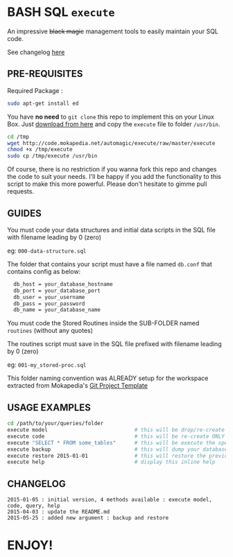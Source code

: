 # BASH SQL `execute`

An impressive ~~black magic~~ management tools to easily maintain your SQL code.

See changelog [here](#changelog)

## PRE-REQUISITES

Required Package :

```bash
sudo apt-get install ed
```

You have **no need** to `git clone` this repo to implement this on your Linux Box. Just [download from here](http://code.mokapedia.net/automagic/execute/raw/master/execute) and copy the `execute` file to folder `/usr/bin`. 

```bash
cd /tmp
wget http://code.mokapedia.net/automagic/execute/raw/master/execute
chmod +x /tmp/execute
sudo cp /tmp/execute /usr/bin
```

Of course, there is no restriction if you wanna fork this repo and changes the code to suit your needs. I'll be happy if you add the functionality to this script to make this more powerful. Please don't hesitate to gimme pull requests.


## GUIDES

You must code your data structures and initial data scripts in the SQL file with filename leading by 0 (zero)

  eg: `000-data-structure.sql`


The folder that contains your script must have a file named `db.conf` that contains config as below:

```bash
  db_host = your_database_hostname
  db_port = your_database_port
  db_user = your_username
  db_pass = your_password
  db_name = your_database_name
```

You must code the Stored Routines inside the SUB-FOLDER named `routines` (without any quotes)

The routines script must save in the SQL file prefixed with filename leading by 0 (zero)

  eg: `001-my_stored-proc.sql`



This folder naming convention was ALREADY setup for the workspace extracted from Mokapedia's [Git Project Template](http://code.mokapedia.net/angkringan/git-project-template)


## USAGE EXAMPLES

```bash
cd /path/to/your/queries/folder
execute model                            # this will be drop/re-create your database and refill the schema + routines
execute code                             # this will be re-create ONLY the files under the 'routines' folder
execute "SELECT * FROM some_tables"      # this will be execute the specified queries and output the result to screen
execute backup                           # this will dump your database into *.sql that'll be generated on the timestamp-based-name subfolder
execute restore 2015-01-01               # this will restore the previously backup scripts on the given timestamp
execute help                             # display this inline help
```

## CHANGELOG

```text
2015-01-05 : initial version, 4 methods available : execute model, code, query, help
2015-04-03 : update the README.md
2015-05-25 : added new argument : backup and restore
```

# ENJOY!
